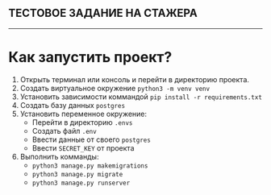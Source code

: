 ## ТЕСТОВОЕ ЗАДАНИЕ НА СТАЖЕРА
***
# Как запустить проект? 

1.  Открыть терминал или консоль и перейти в директорию проекта.
2.  Создать виртуальное окружение `python3 -m venv venv`
3.  Установить зависимости коммандой `pip install -r requirements.txt`
4.  Создать базу данных `postgres`
5.  Установить переменное окружение:
    * Перейти в директорию `.envs`
    * Создать файл `.env`
    * Ввести данные от своего `postgres`
    * Ввести `SECRET_KEY` от проекта
6.  Выполнить комманды:
    * `python3 manage.py makemigrations`
    * `python3 manage.py migrate`
    * `python3 manage.py runserver`